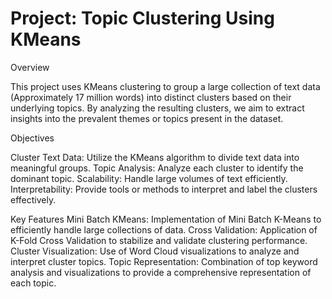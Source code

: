 # Project: Topic Clustering Using KMeans

Overview

This project uses KMeans clustering to group a large collection of text data (Approximately 17 million words) into distinct clusters based on their underlying topics. By analyzing the resulting clusters, we aim to extract insights into the prevalent themes or topics present in the dataset.

Objectives

Cluster Text Data: Utilize the KMeans algorithm to divide text data into meaningful groups.
Topic Analysis: Analyze each cluster to identify the dominant topic.
Scalability: Handle large volumes of text efficiently.
Interpretability: Provide tools or methods to interpret and label the clusters effectively.

Key Features
Mini Batch KMeans: Implementation of Mini Batch K-Means to efficiently handle large collections of data.
Cross Validation: Application of K-Fold Cross Validation to stabilize and validate clustering performance.
Cluster Visualization: Use of Word Cloud visualizations to analyze and interpret cluster topics.
Topic Representation: Combination of top keyword analysis and visualizations to provide a comprehensive representation of each topic.
